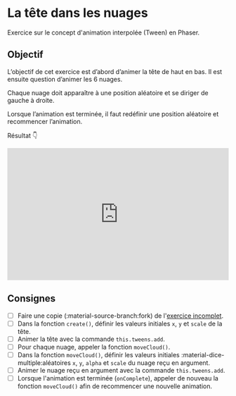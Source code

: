 # La tête dans les nuages

Exercice sur le concept d'animation interpolée (Tween) en Phaser.

## Objectif

L’objectif de cet exercice est d’abord d’animer la tête de haut en bas.  Il est ensuite question d’animer les 6 nuages. 

Chaque nuage doit apparaître à une position aléatoire et se diriger de gauche à droite. 

Lorsque l’animation est terminée, il faut redéfinir une position aléatoire et recommencer l’animation.

Résultat 👇

<iframe class="aspect-2-1" height="300" style="width: 100%;" scrolling="no" title="Tween - Exercice RÉSULTAT" src="https://codepen.io/tim-momo/embed/bGyyWLy?default-tab=result&theme-id=50173" frameborder="no" loading="lazy" allowtransparency="true" allowfullscreen="true">
  See the Pen <a href="https://codepen.io/tim-momo/pen/bGyyWLy">
  Tween - Exercice RÉSULTAT</a> by TIM Montmorency (<a href="https://codepen.io/tim-momo">@tim-momo</a>)
  on <a href="https://codepen.io">CodePen</a>.
</iframe>

## Consignes

- [ ] Faire une copie (:material-source-branch:fork) de l'[exercice incomplet](https://codepen.io/tim-momo/pen/xxNNdop).
- [ ] Dans la fonction `create()`, définir les valeurs initiales `x`, `y` et `scale` de la tête. 
- [ ] Animer la tête avec la commande `this.tweens.add`.
- [ ] Pour chaque nuage, appeler la fonction `moveCloud()`.
- [ ] Dans la fonction `moveCloud()`, définir les valeurs initiales :material-dice-multiple:aléatoires `x`, `y`, `alpha` et `scale` du nuage reçu en argument.
- [ ] Animer le nuage reçu en argument avec la commande `this.tweens.add`.
- [ ] Lorsque l'animation est terminée (`onComplete`), appeler de nouveau la fonction `moveCloud()` afin de recommencer une nouvelle animation.